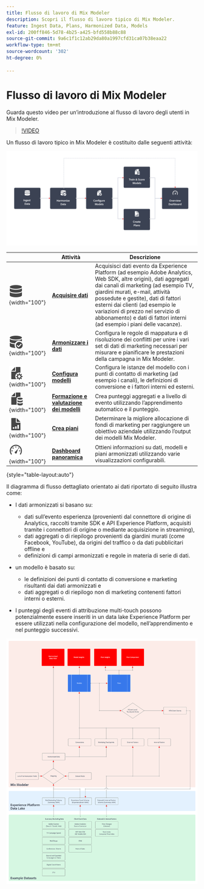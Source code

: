 ```yaml
---
title: Flusso di lavoro di Mix Modeler
description: Scopri il flusso di lavoro tipico di Mix Modeler.
feature: Ingest Data, Plans, Harmonized Data, Models
exl-id: 200ff846-5d78-4b25-a425-bfd558b88c88
source-git-commit: 9a6c1f1c12ab29da80a1997cfd31ca07b38eaa22
workflow-type: tm+mt
source-wordcount: '302'
ht-degree: 0%

---
```


# Flusso di lavoro di Mix Modeler

Guarda questo video per un’introduzione al flusso di lavoro degli utenti in Mix Modeler.

>[!VIDEO](https://video.tv.adobe.com/v/3424854/?learn=on)


Un flusso di lavoro tipico in Mix Modeler è costituito dalle seguenti attività:

![Testo alternativo](/help/assets/ApplicationWorkflow.svg)

|  | Attività | Descrizione |
|---|---|---|
| ![Dati](/help/assets/icons/Data.svg){width="100"} | [**Acquisire dati**](../ingest-data/overview.md) | Acquisisci dati evento da Experience Platform (ad esempio Adobe Analytics, Web SDK, altre origini), dati aggregati dai canali di marketing (ad esempio TV, giardini murati, e-mail, attività possedute e gestite), dati di fattori esterni dai clienti (ad esempio le variazioni di prezzo nel servizio di abbonamento) e dati di fattori interni (ad esempio i piani delle vacanze). |
| ![ControlloDati](/help/assets/icons/DataCheck.svg){width="100"} | [**Armonizzare i dati**](../harmonize-data/overview.md) | Configura le regole di mappatura e di risoluzione dei conflitti per unire i vari set di dati di marketing necessari per misurare e pianificare le prestazioni della campagna in Mix Modeler. |
| ![FileConfig](/help/assets/icons/FileGear.svg){width="100"} | [**Configura modelli**](../models/create.md) | Configura le istanze del modello con i punti di contatto di marketing (ad esempio i canali), le definizioni di conversione e i fattori interni ed esterni. |
| ![DatiFile](/help/assets/icons/FileData.svg){width="100"} | [**Formazione e valutazione dei modelli**](../models/overview.md) | Crea punteggi aggregati e a livello di evento utilizzando l’apprendimento automatico e il punteggio. |
| ![FileChart](/help/assets/icons/FileChart.svg){width="100"} | [**Crea piani**](../plans/overview.md) | Determinare la migliore allocazione di fondi di marketing per raggiungere un obiettivo aziendale utilizzando l’output dei modelli Mix Modeler. |
| ![Dashboard](/help/assets/icons/Dashboard.svg){width="100"} | [**Dashboard panoramica**](../dashboard/overview.md) | Ottieni informazioni su dati, modelli e piani armonizzati utilizzando varie visualizzazioni configurabili. |

{style="table-layout:auto"}

Il diagramma di flusso dettagliato orientato ai dati riportato di seguito illustra come:

* I dati armonizzati si basano su:

   * dati sull’evento esperienza (provenienti dal connettore di origine di Analytics, raccolti tramite SDK e API Experience Platform, acquisiti tramite i connettori di origine o mediante acquisizione in streaming),
   * dati aggregati o di riepilogo provenienti da giardini murati (come Facebook, YouTube), da origini del traffico o da dati pubblicitari offline e
   * definizioni di campi armonizzati e regole in materia di serie di dati.

* un modello è basato su:

   * le definizioni dei punti di contatto di conversione e marketing risultanti dai dati armonizzati e
   * dati aggregati o di riepilogo non di marketing contenenti fattori interni o esterni.

* I punteggi degli eventi di attribuzione multi-touch possono potenzialmente essere inseriti in un data lake Experience Platform per essere utilizzati nella configurazione del modello, nell’apprendimento e nel punteggio successivi.

![Flusso di lavoro completo](/help/assets/comprehensive-workflow.svg)

